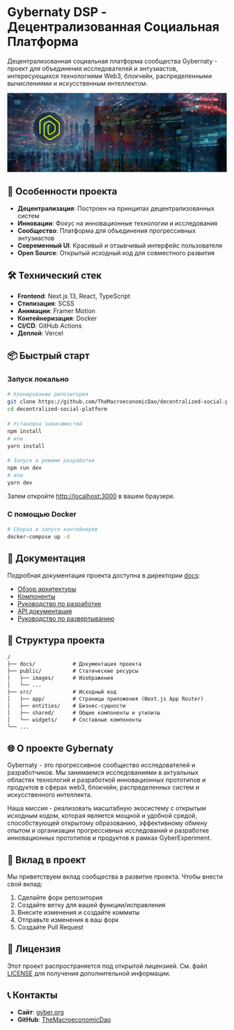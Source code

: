 # Gybernaty DSP - Децентрализованная Социальная Платформа

Децентрализованная социальная платформа сообщества Gybernaty - проект для объединения исследователей и энтузиастов, интересующихся технологиями Web3, блокчейн, распределенными вычислениями и искусственным интеллектом.

![Gybernaty Community](public/images/slides/main-slide.jpg)

## 🚀 Особенности проекта

- **Децентрализация**: Построен на принципах децентрализованных систем
- **Инновации**: Фокус на инновационные технологии и исследования
- **Сообщество**: Платформа для объединения прогрессивных энтузиастов
- **Современный UI**: Красивый и отзывчивый интерфейс пользователя
- **Open Source**: Открытый исходный код для совместного развития

## 🛠 Технический стек

- **Frontend**: Next.js 13, React, TypeScript
- **Стилизация**: SCSS
- **Анимации**: Framer Motion
- **Контейнеризация**: Docker
- **CI/CD**: GitHub Actions
- **Деплой**: Vercel

## 📦 Быстрый старт

### Запуск локально

```bash
# Клонирование репозитория
git clone https://github.com/TheMacroeconomicDao/decentralized-social-platform.git
cd decentralized-social-platform

# Установка зависимостей
npm install
# или
yarn install

# Запуск в режиме разработки
npm run dev
# или
yarn dev
```

Затем откройте [http://localhost:3000](http://localhost:3000) в вашем браузере.

### С помощью Docker

```bash
# Сборка и запуск контейнеров
docker-compose up -d
```

## 📝 Документация

Подробная документация проекта доступна в директории [docs](./docs/):

- [Обзор архитектуры](./docs/architecture/README.md)
- [Компоненты](./docs/components/README.md)
- [Руководство по разработке](./docs/development/README.md)
- [API документация](./docs/api/README.md)
- [Руководство по развертыванию](./docs/deployment/README.md)

## 🧪 Структура проекта

```
/
├── docs/            # Документация проекта
├── public/          # Статические ресурсы
│   ├── images/      # Изображения
│   └── ...
├── src/             # Исходный код
│   ├── app/         # Страницы приложения (Next.js App Router)
│   ├── entities/    # Бизнес-сущности
│   ├── shared/      # Общие компоненты и утилиты
│   └── widgets/     # Составные компоненты
└── ... 
```

## 🌐 О проекте Gybernaty

Gybernaty - это прогрессивное сообщество исследователей и разработчиков. Мы занимаемся исследованиями в актуальных областях технологий и разработкой инновационных прототипов и продуктов в сферах web3, блокчейн, распределенных систем и искусственного интеллекта.

Наша миссия - реализовать масштабную экосистему с открытым исходным кодом, которая является мощной и удобной средой, способствующей открытому образованию, эффективному обмену опытом и организации прогрессивных исследований и разработке инновационных прототипов и продуктов в рамках GyberExperiment.

## 💪 Вклад в проект

Мы приветствуем вклад сообщества в развитие проекта. Чтобы внести свой вклад:

1. Сделайте форк репозитория
2. Создайте ветку для вашей функции/исправления
3. Внесите изменения и создайте коммиты
4. Отправьте изменения в ваш форк
5. Создайте Pull Request

## 📄 Лицензия

Этот проект распространяется под открытой лицензией. См. файл [LICENSE](LICENSE) для получения дополнительной информации.

## 📞 Контакты

- **Сайт**: [gyber.org](https://gyber.org)
- **GitHub**: [TheMacroeconomicDao](https://github.com/TheMacroeconomicDao)
